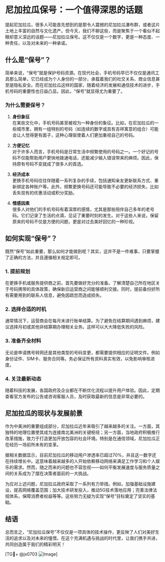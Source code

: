 # 尼加拉瓜保号：一个值得深思的话题

提起尼加拉瓜，很多人可能首先想到的是那令人震撼的尼加拉瓜瀑布群，或者这片土地上丰富的自然与文化遗产。但今天，我们不聊这些，而是聚焦于一个看似不起眼却意义深远的话题——尼加拉瓜保号。这不仅仅是一个数字，更是一种态度、一种责任，以及对未来的一种承诺。

## 什么是“保号”？

简单来说，“保号”就是保护号码资源。在现代社会，手机号码早已不仅仅是通讯工具那么简单，它已经成为个人身份的一部分，承载着我们的社交关系、商业信息甚至是隐私安全。而在尼加拉瓜这样的国家，随着经济的发展和通信技术的进步，手机号码的重要性也日益凸显。因此，“保号”就显得尤为重要了。

### 为什么需要保号？

1. **身份象征**  
   在某些文化中，手机号码甚至被视为一种身份的象征。比如，在尼加拉瓜的一些城市里，拥有一组特别的号码（如连续的数字或具有吉祥寓意的组合）可能会让人觉得更有面子，这种心理驱使着人们更加重视自己的号码。

2. **方便记忆**  
   对于许多人而言，手机号码是日常生活中频繁使用的号码之一。一个好记的号码不仅能帮助用户更快地拨通电话，还能减少输入错误带来的麻烦。因此，保持原有号码不变就成了很多人的首选。

3. **经济成本**  
   更换手机号码往往伴随着一系列复杂的手续，包括通知亲友更新联系方式、重新绑定各种账户等。此外，频繁更换号码还可能导致不必要的经济损失，比如丢失现有的优惠活动或积分奖励。

4. **情感因素**  
   很多人对他们的手机号码有着深厚的感情，尤其是那些陪伴自己多年的老号码。它们记录了生活的点滴，见证了重要时刻的发生。对于这些人来说，保留原来的号码不仅是方便的问题，更是对过去美好回忆的一种珍视。

## 如何实现“保号”？

既然“保号”如此重要，那么如何才能做到呢？其实，这并不是一件难事，只要掌握了正确的方法，并且遵循相关规定即可。

### 1. 提前规划
在更换手机或服务提供商之前，首先要做好充分的准备。了解清楚自己所在地区关于号码携带的具体政策，确保新旧运营商之间能够顺利交接。同时，提前备份好所有需要用到的联系人信息，避免因疏忽而造成损失。

### 2. 选择合适的时机
通常情况下，运营商会在每月末进行账单结算。为了避免在结算期间遇到麻烦，建议选择月初或其他非结算期办理相关业务。这样可以大大降低失败的风险。

### 3. 准备齐全材料
无论是申请携号转网还是其他类型的号码变更，都需要提供相应的证明文件。例如身份证件、SIM卡、服务合同等。务必保证所有资料真实有效，以免影响审核进度。

### 4. 关注最新动态
随着科技的发展，各国政府及企业都在不断优化流程以提升用户体验。因此，定期查看官方发布的公告或咨询客服人员，及时获取最新的信息是非常必要的。

## 尼加拉瓜的现状与发展前景

作为中美洲的重要组成部分，尼加拉瓜近年来吸引了越来越多的关注。一方面，其独特的地理位置使其成为连接南北美洲的关键枢纽；另一方面，当地政府积极推行改革措施，致力于打造更加开放包容的社会环境。特别是在通信领域，尼加拉瓜正在经历一场前所未有的变革。

据相关数据显示，目前尼加拉瓜的移动用户渗透率已超过70%，并且这一数字还在持续增长中。这意味着越来越多的人开始依赖移动网络来满足工作学习和个人娱乐的需求。然而，随之而来的问题也不容忽视——如何平衡发展速度与服务质量之间的关系成为了摆在决策者面前的一大挑战。

为应对上述问题，尼加拉瓜政府采取了一系列有力举措。例如，加强基础设施建设，提高网络覆盖范围；加大技术研发投入，推动5G技术落地应用；完善法律法规体系，保障消费者权益等等。这些努力无疑为实现“保号”目标奠定了坚实的基础。

## 结语

总而言之，“尼加拉瓜保号”不仅仅是一项具体的技术操作，更反映了人们对美好生活的追求以及对未来的憧憬。在这个充满机遇与挑战的时代里，让我们携手共进，共同创造属于我们的精彩明天！

[TG💪+ @jx0703 ![Image](https://github.com/user-attachments/assets/dbca1d08-cadb-493c-b0ec-ad6f7a83f270)]